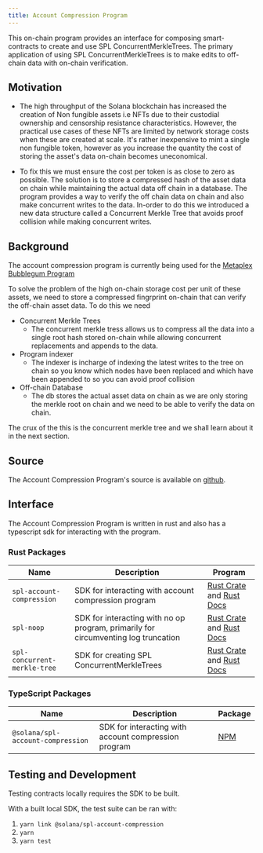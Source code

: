 ```yaml
---
title: Account Compression Program
---
```


This on-chain program provides an interface for composing smart-contracts to create and use SPL ConcurrentMerkleTrees. The primary application of using SPL ConcurrentMerkleTrees is to make edits to off-chain data with on-chain verification.

## Motivation

-  The high throughput of the Solana blockchain has increased the creation of Non fungible assets i.e NFTs due to their custodial ownership and censorship resistance characteristics. However, the practical use cases of these NFTs are limited by network storage costs when these are created at scale. It's rather inexpensive to mint a single non fungible token, however as you increase the quantity the cost of storing the asset's data on-chain becomes uneconomical.

- To fix this we must ensure the cost per token is as close to zero as possible. The solution is to store a compressed hash of the asset data on chain while maintaining the actual data off chain in a database. The program provides a way to verify the off chain data on chain and also make concurrent writes to the data. In-order to do this we introduced a new data structure called a Concurrent Merkle Tree that avoids proof collision while making concurrent writes.


## Background

The account compression program is currently being used for the [Metaplex Bubblegum Program](https://github.com/metaplex-foundation/metaplex-program-library/blob/master/bubblegum/)

To solve the problem of the high on-chain storage cost per unit of these assets, we need to store a compressed fingrprint on-chain that can verify the off-chain asset data. To do this we need
  - Concurrent Merkle Trees
    - The concurrent merkle tress allows us to compress all the data into a single root hash stored on-chain while allowing concurrent replacements and appends to the data.
  - Program indexer
    - The indexer is incharge of indexing the latest writes to the tree on chain so you know which nodes have been replaced and which have been appended to so you can avoid proof collision
  - Off-chain Database
    - The db stores the actual asset data on chain as we are only storing the merkle root on chain and we need to be able to verify the data on chain.

The crux of the this is the concurrent merkle tree and we shall learn about it in the next section.

## Source

The Account Compression Program's source is available on
[github](https://github.com/solana-labs/solana-program-library).


## Interface
The Account Compression Program is written in rust and also has a typescript sdk for interacting with the program.

### Rust Packages
| Name                         | Description                                                                        | Program                                                                                                                       |
| ---------------------------- | ---------------------------------------------------------------------------------- | ----------------------------------------------------------------------------------------------------------------------------- |
| `spl-account-compression`    | SDK for interacting with account compression program                               | [Rust Crate](https://crates.io/crates/spl-account-compression) and [Rust Docs](https://docs.rs/spl-account-compression)       |
| `spl-noop`                   | SDK for interacting with no op program, primarily for circumventing log truncation | [Rust Crate](https://crates.io/crates/spl-noop) and [Rust Docs](https://docs.rs/spl-noop)                                     |
| `spl-concurrent-merkle-tree` | SDK for creating SPL ConcurrentMerkleTrees                                         | [Rust Crate](https://crates.io/crates/spl-concurrent-merkle-tree) and [Rust Docs](https://docs.rs/spl-concurrent-merkle-tree) |

### TypeScript Packages
| Name                              | Description                                          | Package                                                              |
| --------------------------------- | ---------------------------------------------------- | -------------------------------------------------------------------- |
| `@solana/spl-account-compression` | SDK for interacting with account compression program | [NPM](https://www.npmjs.com/package/@solana/spl-account-compression) |

## Testing and Development

Testing contracts locally requires the SDK to be built. 

With a built local SDK, the test suite can be ran with:

1. `yarn link @solana/spl-account-compression`
2. `yarn`
3. `yarn test`